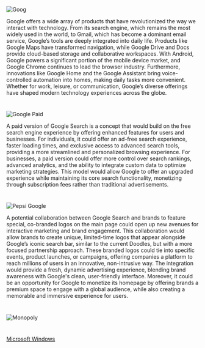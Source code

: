 ![Goog](https://github.com/user-attachments/assets/5a543035-afb4-44a6-addc-092eb8f0d1b8)

Google offers a wide array of products that have revolutionized the way we interact with technology. From its search engine, which remains the most widely used in the world, to Gmail, which has become a dominant email service, Google’s tools are deeply integrated into daily life. Products like Google Maps have transformed navigation, while Google Drive and Docs provide cloud-based storage and collaborative workspaces. With Android, Google powers a significant portion of the mobile device market, and Google Chrome continues to lead the browser industry. Furthermore, innovations like Google Home and the Google Assistant bring voice-controlled automation into homes, making daily tasks more convenient. Whether for work, leisure, or communication, Google’s diverse offerings have shaped modern technology experiences across the globe.

#

![Google Paid](https://github.com/user-attachments/assets/84354d68-22d8-41ed-8d45-6dff2d147f76)

A paid version of Google Search is a concept that would build on the free search engine experience by offering enhanced features for users and businesses. For individuals, it could offer an ad-free search experience, faster loading times, and exclusive access to advanced search tools, providing a more streamlined and personalized browsing experience. For businesses, a paid version could offer more control over search rankings, advanced analytics, and the ability to integrate custom data to optimize marketing strategies. This model would allow Google to offer an upgraded experience while maintaining its core search functionality, monetizing through subscription fees rather than traditional advertisements.

#

![Pepsi Google](https://github.com/user-attachments/assets/f3fd5177-2dce-4c20-a629-e48bd52fd510)

A potential collaboration between Google Search and brands to feature special, co-branded logos on the main page could open up new avenues for interactive marketing and brand engagement. This collaboration would allow brands to create unique, limited-time logos that appear alongside Google’s iconic search bar, similar to the current Doodles, but with a more focused partnership approach. These branded logos could tie into specific events, product launches, or campaigns, offering companies a platform to reach millions of users in an innovative, non-intrusive way. The integration would provide a fresh, dynamic advertising experience, blending brand awareness with Google's clean, user-friendly interface. Moreover, it could be an opportunity for Google to monetize its homepage by offering brands a premium space to engage with a global audience, while also creating a memorable and immersive experience for users.

#
![Monopoly](https://github.com/user-attachments/assets/30226fce-fb51-4c09-9a50-a2e88386b0b6)
#

[Microsoft Windows](https://github.com/sourceduty/Microsoft_Windows)
